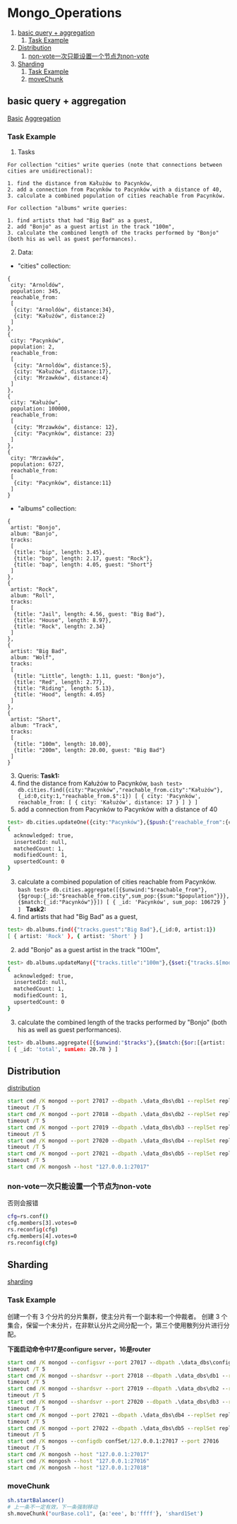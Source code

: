 # Mongo_Operations

1. [basic query + aggregation](#basic-query--aggregation)
   1. [Task Example](#task-example)
2. [Distribution](#distribution)
   1. [non-vote一次只能设置一个节点为non-vote](#non-vote一次只能设置一个节点为non-vote)
3. [Sharding](#sharding)
   1. [Task Example](#task-example-1)
   2. [moveChunk](#movechunk)


## basic query + aggregation
[Basic](MongoDB_lab1.pdf)
[Aggregation](MongoDB_lab2.pdf)


### Task Example
1. Tasks
```
For collection "cities" write queries (note that connections between cities are unidirectional):

1. find the distance from Kałużów to Pacynków,
2. add a connection from Pacynków to Pacynków with a distance of 40,
3. calculate a combined population of cities reachable from Pacynków.

For collection "albums" write queries:

1. find artists that had "Big Bad" as a guest,
2. add "Bonjo" as a guest artist in the track "100m",
3. calculate the combined length of the tracks performed by "Bonjo" (both his as well as guest performances).
```
2.  Data:
* "cities" collection:
```BSON
{
 city: "Arnoldów",
 population: 345,
 reachable_from:
 [
  {city: "Arnoldów", distance:34},
  {city: "Kałużów", distance:2}
 ]
},
{
 city: "Pacynków",
 population: 2,
 reachable_from:
 [
  {city: "Arnoldów", distance:5},
  {city: "Kałużów", distance:17},
  {city: "Mrzawków", distance:4}
 ]
},
{
 city: "Kałużów",
 population: 100000,
 reachable_from:
 [
  {city: "Mrzawków", distance: 12},
  {city: "Pacynków", distance: 23}
 ]
},
{
 city: "Mrzawków",
 population: 6727,
 reachable_from:
 [
  {city: "Pacynków", distance:11}
 ]
}
```
* "albums" collection:
```BSON
{
 artist: "Bonjo",
 album: "Banjo",
 tracks:
 [
  {title: "bip", length: 3.45},
  {title: "bop", length: 2.17, guest: "Rock"},
  {title: "bap", length: 4.05, guest: "Short"}
 ]
},
{
 artist: "Rock",
 album: "Roll",
 tracks:
 [
  {title: "Jail", length: 4.56, guest: "Big Bad"},
  {title: "House", length: 8.97},
  {title: "Rock", length: 2.34}
 ]
},
{
 artist: "Big Bad",
 album: "Wolf",
 tracks:
 [
  {title: "Little", length: 1.11, guest: "Bonjo"},
  {title: "Red", length: 2.77},
  {title: "Riding", length: 5.13},
  {title: "Hood", length: 4.05}
 ]
},
{
 artist: "Short",
 album: "Track",
 tracks:
 [
  {title: "100m", length: 10.00},
  {title: "200m", length: 20.00, guest: "Big Bad"}
 ]
}
```
3. Queris:
**Task1:**
  1. find the distance from Kałużów to Pacynków,
    ```bash
    test> db.cities.find({city:"Pacynków","reachable_from.city":"Kałużów"},{_id:0,city:1,"reachable_from.$":1})
    [
      {
        city: 'Pacynków',
        reachable_from: [ { city: 'Kałużów', distance: 17 } ]
      }
    ]
    ```
  2. add a connection from Pacynków to Pacynków with a distance of 40
   ```bash
   test> db.cities.updateOne({city:"Pacynków"},{$push:{"reachable_from":{city:"Pacynków", distance:40}}})
   {
     acknowledged: true,
     insertedId: null,
     matchedCount: 1,
     modifiedCount: 1,
     upsertedCount: 0
   }
   ```
  3. calculate a combined population of cities reachable from Pacynków.
    ```bash
    test> db.cities.aggregate([{$unwind:"$reachable_from"},{$group:{_id:"$reachable_from.city",sum_pop:{$sum:"$population"}}},{$match:{_id:"Pacynków"}}])
    [ { _id: 'Pacynków', sum_pop: 106729 } ]
    ```
**Task2:**
  1. find artists that had "Big Bad" as a guest,
   ```bash
   test> db.albums.find({"tracks.guest":"Big Bad"},{_id:0, artist:1})
   [ { artist: 'Rock' }, { artist: 'Short' } ]
   ```
  2. add "Bonjo" as a guest artist in the track "100m",
   ```bash
   test> db.albums.updateMany({"tracks.title":"100m"},{$set:{"tracks.$[modify].guest":"Bonjo"}},{arrayFilters:[{"modify.title":"100m"}]})
   {
     acknowledged: true,
     insertedId: null,
     matchedCount: 1,
     modifiedCount: 1,
     upsertedCount: 0
   }
   ```
  3. calculate the combined length of the tracks performed by "Bonjo" (both his as well as guest performances).
   ```bash
   test> db.albums.aggregate([{$unwind:"$tracks"},{$match:{$or:[{artist: 'Bonjo'},{"tracks.guest":"Bonjo"}]}},{$group:{_id:"total",sumLen:{$sum:"$tracks.length"}}}])
   [ { _id: 'total', sumLen: 20.78 } ]
   ```
  
## Distribution
[distribution](MongoDB_Dist_lab1.pdf)

```cmd
start cmd /K mongod --port 27017 --dbpath .\data_dbs\db1 --replSet replicaSet
timeout /T 5
start cmd /K mongod --port 27018 --dbpath .\data_dbs\db2 --replSet replicaSet
timeout /T 5
start cmd /K mongod --port 27019 --dbpath .\data_dbs\db3 --replSet replicaSet
timeout /T 5
start cmd /K mongod --port 27020 --dbpath .\data_dbs\db4 --replSet replicaSet
timeout /T 5
start cmd /K mongod --port 27021 --dbpath .\data_dbs\db5 --replSet replicaSet
timeout /T 5
start cmd /K mongosh --host "127.0.0.1:27017"
```

### non-vote一次只能设置一个节点为non-vote
否则会报错

```bash
cfg=rs.conf()
cfg.members[3].votes=0 
rs.reconfig(cfg) 
cfg.members[4].votes=0 
rs.reconfig(cfg)
```

## Sharding
[sharding](MongoDB_Dist_lab2.pdf)

### Task Example
创建一个有 3 个分片的分片集群，使主分片有一个副本和一个仲裁者。
创建 3 个集合，保留一个未分片，在非默认分片之间分配一个，第三个使用散列分片进行分配。

**下面启动命令中17是configure server，16是router**
```cmd
start cmd /K mongod --configsvr --port 27017 --dbpath .\data_dbs\config --replSet replicaSet
timeout /T 5
start cmd /K mongod --shardsvr --port 27018 --dbpath .\data_dbs\db1 --replSet replicaSet
timeout /T 5
start cmd /K mongod --shardsvr --port 27019 --dbpath .\data_dbs\db2 --replSet replicaSet
timeout /T 5
start cmd /K mongod --shardsvr --port 27020 --dbpath .\data_dbs\db3 --replSet replicaSet
timeout /T 5
start cmd /K mongod --port 27021 --dbpath .\data_dbs\db4 --replSet replicaSet
timeout /T 5
start cmd /K mongod --port 27022 --dbpath .\data_dbs\db5 --replSet replicaSet
timeout /T 5
start cmd /K mongos --configdb confSet/127.0.0.1:27017 --port 27016
timeout /T 5
start cmd /K mongosh --host "127.0.0.1:27017"
start cmd /K mongosh --host "127.0.0.1:27016"
start cmd /K mongosh --host "127.0.0.1:27018"
```

### moveChunk
```bash
sh.startBalancer()
# 上一条不一定有效，下一条强制移动
sh.moveChunk("ourBase.col1", {a:'eee', b:'ffff'}, 'shard1Set')
```

